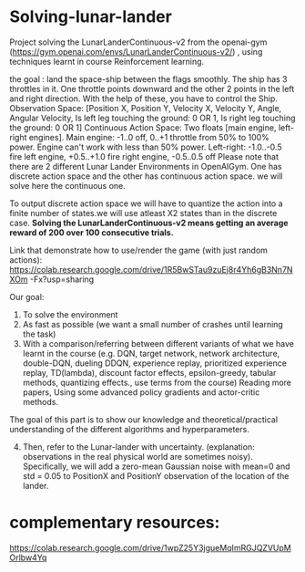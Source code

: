 # Solving-lunar-lander


Project solving the LunarLanderContinuous-v2 from the openai-gym (https://gym.openai.com/envs/LunarLanderContinuous-v2/) , using techniques learnt in course Reinforcement learning.

the goal :
land the space-ship between the flags smoothly.
The ship has 3 throttles in it. One throttle points downward and the other 2 points in the
left and right direction. With the help of these, you have to control the Ship.
Observation Space: [Position X, Position Y, Velocity X, Velocity Y, Angle, Angular
Velocity, Is left leg touching the ground: 0 OR 1, Is right leg touching the ground: 0 OR 1]
Continuous Action Space: Two floats [main engine, left-right engines].
Main engine: -1..0 off, 0..+1 throttle from 50% to 100% power. Engine can't work with
less than 50% power.
Left-right: -1.0..-0.5 fire left engine, +0.5..+1.0 fire right engine, -0.5..0.5 off
Please note that there are 2 different Lunar Lander Environments in OpenAIGym. One
has discrete action space and the other has continuous action space.
we will solve here the continuous one.

To output discrete action space we will have to quantize the action into a finite number
of states.we will use atleast X2 states than in the discrete case.
 ****Solving the LunarLanderContinuous-v2 means getting an average reward of 200 over
100 consecutive trials.****

Link that demonstrate how to use/render the game (with just random actions):
https://colab.research.google.com/drive/1R5BwSTau9zuEj8r4Yh6gB3Nn7NXOm
-Fx?usp=sharing


Our goal:
1) To solve the environment
2) As fast as possible (we want a small number of crashes until learning the task) 
3) With a comparison/referring between different variants of what we have learnt in the
course (e.g. DQN, target network, network architecture, double-DQN, dueling DDQN,
experience replay, prioritized experience replay, TD(lambda), discount factor effects,
epsilon-greedy, tabular methods, quantizing effects., use terms from the course)
Reading more papers, Using some advanced policy gradients and actor-critic methods.

The goal of this part is to show our knowledge and theoretical/practical understanding of
the different algorithms and hyperparameters.

4) Then, refer to the Lunar-lander with uncertainty. (explanation: observations in the real
physical world are sometimes noisy). Specifically, we will add a zero-mean
Gaussian noise with mean=0 and std = 0.05 to PositionX and PositionY observation of
the location of the lander.


# complementary resources:
https://colab.research.google.com/drive/1wpZ25Y3jgueMqImRGJQZVUpMOrlbw4Yq
